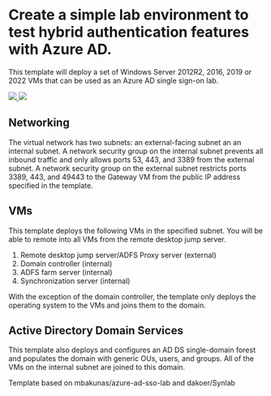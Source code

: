 # Create a simple lab environment to test hybrid authentication features with Azure AD. 


This template will deploy a set of Windows Server 2012R2, 2016, 2019 or 2022 VMs that can be used as an Azure AD single sign-on lab.


<a href="https://portal.azure.com/#create/Microsoft.Template/uri/https%3a%2f%2fraw.githubusercontent.com%2fliodiera%2freprolab%2fmaster%2fazuredeploy.json" target="_blank">
    <img src="https://aka.ms/deploytoazurebutton"/>
</a>
<a href="http://armviz.io/#/?load=https%3a%2f%2fraw.githubusercontent.com%2fliodiera%2freprolab%2fmaster%2fazuredeploy.json" target="_blank">
    <img src="http://armviz.io/visualizebutton.png"/>
</a>

## Networking

The virtual network has two subnets:  an external-facing subnet an an internal subnet.  A network security group on the internal subnet prevents all inbound traffic and only allows ports 53, 443, and 3389 from the external subnet. A network security group on the external subnet restricts ports 3389, 443, and 49443 to the Gateway VM from the public IP address specified in the template. 

## VMs

This template deploys the following VMs in the specified subnet. You will be able to remote into all VMs from the remote desktop jump server.
<ol>
<li>Remote desktop jump server/ADFS Proxy server (external)</li>
<li>Domain controller (internal)</li>
<li>ADFS farm server (internal)</li>
<li>Synchronization server (internal)</li>
</ol>

With the exception of the domain controller, the template only deploys the operating system to the VMs and joins them to the domain.

## Active Directory Domain Services

This template also deploys and configures an AD DS single-domain forest and populates the domain with generic OUs, users, and groups.  All of the VMs on the internal subnet are joined to this domain.

Template based on mbakunas/azure-ad-sso-lab and dakoer/Synlab
